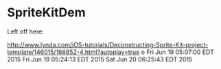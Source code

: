 # SpriteKitDem

Left off here:

http://www.lynda.com/iOS-tutorials/Deconstructing-Sprite-Kit-project-template/146015/166852-4.html?autoplay=true
o
Fri Jun 19 05:07:00 EDT 2015
Fri Jun 19 05:24:13 EDT 2015
Sat Jun 20 06:25:43 EDT 2015
